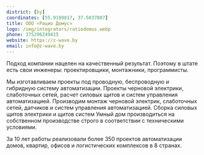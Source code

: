 ```yaml
---
district: [by]
coordinates: [55.9199817, 37.5037807]
title: ООО «Рацио Домус»
logo: /img/integrators/ratiodomus.webp
phone: 375296249415
website: https://z-wave.by
email: info@z-wave.by
---
```


Подход компании нацелен на качественный результат. Поэтому в штате есть свои инженеры: проектировщики, монтажники, программисты.

Мы изготавливаем проекты под проводную, беспроводную и гибридную систему автоматизации. Проекты черновой электрики, слаботочных сетей, расчет силовых щитов и систем управления автоматизацией. Производим монтаж черновой электрик, слаботочных сетей, датчиков и систем управления автоматизацией. Сборка силовых щитов электрики и щитов систем Умный дом производиться на собственном производстве строго в соответствии с техническими условиями.

За 10 лет работы реализовали более 350 проектов автоматизации домов, квартир, офисов и логистических комплексов в 8 странах.